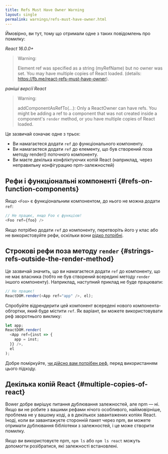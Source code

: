 ```yaml
---
title: Refs Must Have Owner Warning
layout: single
permalink: warnings/refs-must-have-owner.html
---
```


Ймовірно, ви тут, тому що отримали одне з таких повідомлень про помилку:

*React 16.0.0+*
> Warning:
>
> Element ref was specified as a string (myRefName) but no owner was set. You may have multiple copies of React loaded. (details: https://fb.me/react-refs-must-have-owner).

*раніші версії React*
> Warning:
>
> addComponentAsRefTo(...): Only a ReactOwner can have refs. You might be adding a ref to a component that was not created inside a component's `render` method, or you have multiple copies of React loaded.

Це зазвичай означає одне з трьох:

- Ви намагаєтеся додати `ref` до функціонального компоненту.
- Ви намагаєтеся додати `ref` до елементу, що був створений поза методу render() поточного компоненту.
- Ви маєте декілька конфліктуючих копій React (наприклад, через неправильну конфігурацию npm-залежностей)

## Рефи і функціональні компоненті {#refs-on-function-components}

Якщо `<Foo>` є функціональним компонентом, до нього не можна додати `ref`:

```js
// Не працює, якщо Foo є функцією!
<Foo ref={foo} />
```

Якщо потрібно додати `ref` до компоненту, перетворіть його у клас або не використовуйте рефи, оскільки вони [рідко потрібні](/docs/refs-and-the-dom.html#when-to-use-refs).

## Строкові рефи поза методу `render` {#strings-refs-outside-the-render-method}

Це зазвичай значить, що ви намагаєтеся додати `ref` до компоненту, що не має власника (тобто не був створений всередині методу `render` іншого компоненту). Наприклад, наступний приклад не буде працювати:

```js
// Не працює!
ReactDOM.render(<App ref="app" />, el);
```

Спробуйте відрендерити цей компонент всередені нового компонента-обгортки, який буде містити `ref`. Як варіант, ви можете використовувати реф зворотнього виклику:

```js
let app;
ReactDOM.render(
  <App ref={inst => {
    app = inst;
  }} />,
  el
);
```

Добре поміркуйте, [чи дійсно вам потрібен реф](/docs/refs-and-the-dom.html#when-to-use-refs), перед використанням цього підходу.

## Декілька копій React {#multiple-copies-of-react}

Bower добре вирішує питання дублювання залежностей, але npm — ні. Якщо ви не робите з вашими рефами нічого особливого, найімовірніше, проблема не у вашому коді, а в декількох завантажених копіях React. Іноді, коли ви завантажуєте сторонній пакет через npm, ви можете отримати дублювання бібліотеки з залежностей, і це може створити помилку.

Якщо ви використовуєте npm, `npm ls` або `npm ls react` можуть допомогти розібратися, які залежності встановлені.
